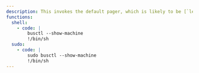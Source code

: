 ```yaml
---
description: This invokes the default pager, which is likely to be [`less`](../less/index.html), other functions may apply.
functions:
  shell:
    - code: |
        busctl --show-machine
        !/bin/sh
  sudo:
    - code: |
        sudo busctl --show-machine
        !/bin/sh
---
```

